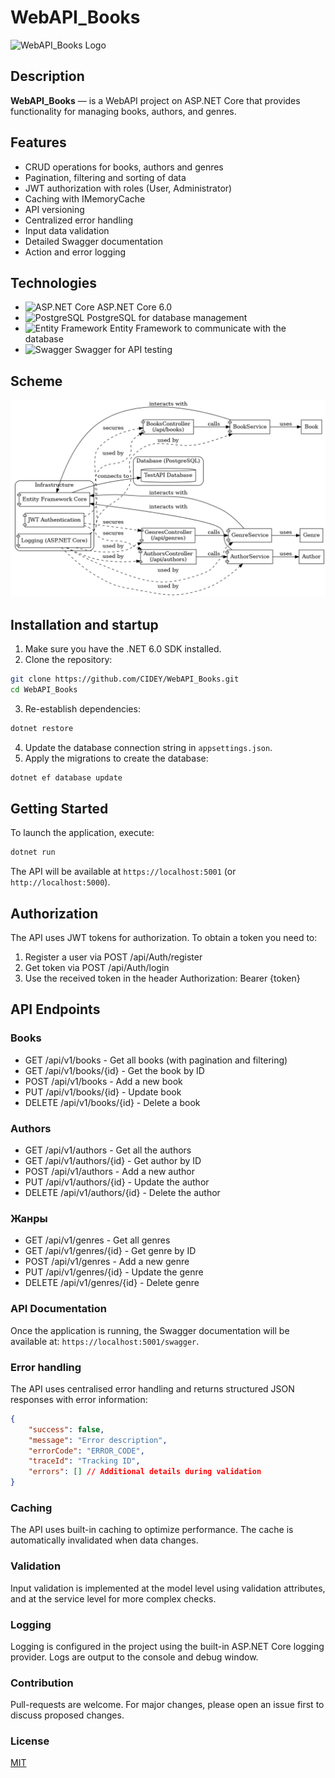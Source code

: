 # WebAPI_Books
![WebAPI_Books Logo](https://encrypted-tbn0.gstatic.com/images?q=tbn:ANd9GcRuBQre0NeC1be_jIXcKP2uWKDXwXRhhgg5Tg&s)

## Description
**WebAPI_Books** — is a WebAPI project on ASP.NET Core that provides functionality for managing books, authors, and genres.

## Features
- CRUD operations for books, authors and genres
- Pagination, filtering and sorting of data
- JWT authorization with roles (User, Administrator)
- Caching with IMemoryCache
- API versioning
- Centralized error handling
- Input data validation
- Detailed Swagger documentation
- Action and error logging

## Technologies
- <img src="https://upload.wikimedia.org/wikipedia/commons/thumb/e/ee/.NET_Core_Logo.svg/2048px-.NET_Core_Logo.svg.png" alt="ASP.NET Core" width="25" height="25"> ASP.NET Core 6.0
- <img src="https://wiki.postgresql.org/images/a/a4/PostgreSQL_logo.3colors.svg" alt="PostgreSQL" width="25" height="25"> PostgreSQL for database management
- <img src="https://static.gunnarpeipman.com/wp-content/uploads/2020/09/dotnet-featured.png" alt="Entity Framework" width="25" height="25"> Entity Framework to communicate with the database
- <img src="https://spng.hippopng.com/20190729/wgx/kisspng-smiley-green-text-messaging-meter-professional-odoo-rest-api-odoo-apps-5d3f7a46db7da5.509542591564441158899.jpg" alt="Swagger" width="25" height="25"> Swagger for API testing

## Scheme
![API circuit design](https://github.com/CIDEY/WebAPI_Books/blob/main/schema.png)

## Installation and startup
1. Make sure you have the .NET 6.0 SDK installed.
2. Clone the repository:
```bash
git clone https://github.com/CIDEY/WebAPI_Books.git
cd WebAPI_Books
```
3. Re-establish dependencies:
```bash
dotnet restore
```
4. Update the database connection string in `appsettings.json`.
5. Apply the migrations to create the database:
```bash
dotnet ef database update
```

## Getting Started
To launch the application, execute:
```bash
dotnet run
```

The API will be available at `https://localhost:5001` (or `http://localhost:5000`).

## Authorization
The API uses JWT tokens for authorization. To obtain a token you need to:

1. Register a user via POST /api/Auth/register
2. Get token via POST /api/Auth/login
3. Use the received token in the header Authorization: Bearer {token}

## API Endpoints
### Books
- GET /api/v1/books - Get all books (with pagination and filtering)
- GET /api/v1/books/{id} - Get the book by ID
- POST /api/v1/books - Add a new book
- PUT /api/v1/books/{id} - Update book
- DELETE /api/v1/books/{id} - Delete a book

### Authors
- GET /api/v1/authors - Get all the authors
- GET /api/v1/authors/{id} - Get author by ID
- POST /api/v1/authors - Add a new author
- PUT /api/v1/authors/{id} - Update the author
- DELETE /api/v1/authors/{id} - Delete the author

### Жанры
- GET /api/v1/genres - Get all genres
- GET /api/v1/genres/{id} - Get genre by ID
- POST /api/v1/genres - Add a new genre
- PUT /api/v1/genres/{id} - Update the genre
- DELETE /api/v1/genres/{id} - Delete genre

### API Documentation
Once the application is running, the Swagger documentation will be available at:
`https://localhost:5001/swagger`.

### Error handling
The API uses centralised error handling and returns structured JSON responses with error information:
```json
{
    "success": false,
    "message": "Error description",
    "errorCode": "ERROR_CODE",
    "traceId": "Tracking ID",
    "errors": [] // Additional details during validation
}
```

### Caching
The API uses built-in caching to optimize performance. The cache is automatically invalidated when data changes.

### Validation
Input validation is implemented at the model level using validation attributes, and at the service level for more complex checks.

### Logging
Logging is configured in the project using the built-in ASP.NET Core logging provider. Logs are output to the console and debug window.

### Contribution
Pull-requests are welcome. For major changes, please open an issue first to discuss proposed changes.

### License
[MIT](https://choosealicense.com/licenses/mit/)
